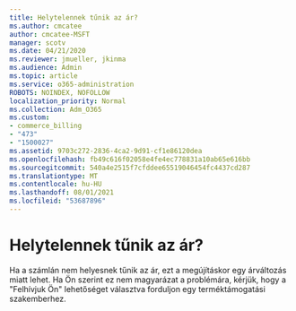 ```yaml
---
title: Helytelennek tűnik az ár?
ms.author: cmcatee
author: cmcatee-MSFT
manager: scotv
ms.date: 04/21/2020
ms.reviewer: jmueller, jkinma
ms.audience: Admin
ms.topic: article
ms.service: o365-administration
ROBOTS: NOINDEX, NOFOLLOW
localization_priority: Normal
ms.collection: Adm_O365
ms.custom:
- commerce_billing
- "473"
- "1500027"
ms.assetid: 9703c272-2836-4ca2-9d91-cf1e86120dea
ms.openlocfilehash: fb49c616f02058e4fe4ec778831a10ab65e616bb
ms.sourcegitcommit: 540a4e2515f7cfddee65519046454fc4437cd287
ms.translationtype: MT
ms.contentlocale: hu-HU
ms.lasthandoff: 08/01/2021
ms.locfileid: "53687896"
---
```

# <a name="price-doesnt-look-correct"></a>Helytelennek tűnik az ár?

Ha a számlán nem helyesnek tűnik az ár, ezt a megújításkor egy árváltozás miatt lehet. Ha Ön szerint ez nem magyarázat a problémára, kérjük, hogy a "Felhívjuk Ön" lehetőséget választva forduljon egy terméktámogatási szakemberhez.